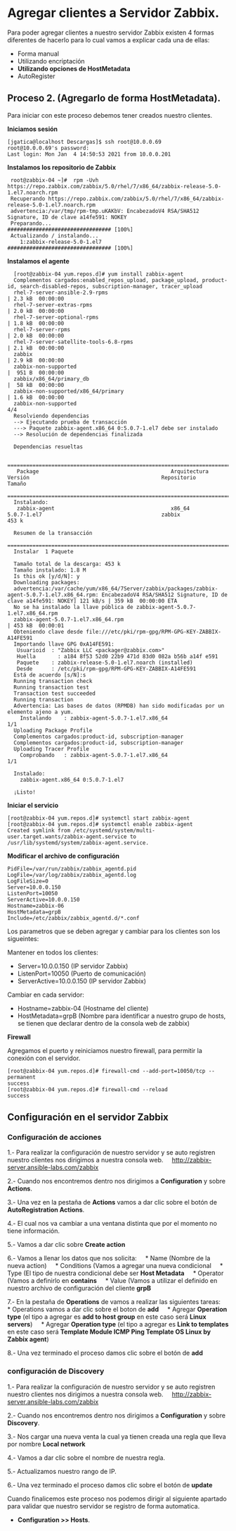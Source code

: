 # Agregar clientes a Servidor Zabbix.

Para poder agregar clientes a nuestro servidor Zabbix existen 4 formas diferentes de hacerlo para lo cual vamos a explicar cada una de ellas:

  * Forma manual
  * Utilizando encriptación
  * **Utilizando opciones de HostMetadata**
  * AutoRegister
  
  
## Proceso 2. (Agregarlo de forma HostMetadata).

Para iniciar con este proceso debemos tener creados nuestro clientes.

**Iniciamos sesión**

    [jgatica@localhost Descargas]$ ssh root@10.0.0.69
    root@10.0.0.69's password: 
    Last login: Mon Jan  4 14:50:53 2021 from 10.0.0.201

**Instalamos los repositorio de Zabbix**

     root@zabbix-04 ~]#  rpm -Uvh https://repo.zabbix.com/zabbix/5.0/rhel/7/x86_64/zabbix-release-5.0-1.el7.noarch.rpm
     Recuperando https://repo.zabbix.com/zabbix/5.0/rhel/7/x86_64/zabbix-release-5.0-1.el7.noarch.rpm
     advertencia:/var/tmp/rpm-tmp.uKAKbV: EncabezadoV4 RSA/SHA512 Signature, ID de clave a14fe591: NOKEY
     Preparando...                         ################################# [100%]
     Actualizando / instalando...
        1:zabbix-release-5.0-1.el7         ################################# [100%]
        
**Instalamos el agente**

      [root@zabbix-04 yum.repos.d]# yum install zabbix-agent
      Complementos cargados:enabled_repos_upload, package_upload, product-id, search-disabled-repos, subscription-manager, tracer_upload
      rhel-7-server-ansible-2.9-rpms                                                                                                                                          | 2.3 kB  00:00:00     
      rhel-7-server-extras-rpms                                                                                                                                               | 2.0 kB  00:00:00     
      rhel-7-server-optional-rpms                                                                                                                                             | 1.8 kB  00:00:00     
      rhel-7-server-rpms                                                                                                                                                      | 2.0 kB  00:00:00     
      rhel-7-server-satellite-tools-6.8-rpms                                                                                                                                  | 2.1 kB  00:00:00     
      zabbix                                                                                                                                                                  | 2.9 kB  00:00:00     
      zabbix-non-supported                                                                                                                                                    |  951 B  00:00:00     
      zabbix/x86_64/primary_db                                                                                                                                                |  58 kB  00:00:00     
      zabbix-non-supported/x86_64/primary                                                                                                                                     | 1.6 kB  00:00:00     
      zabbix-non-supported                                                                                                                                                                       4/4
      Resolviendo dependencias
      --> Ejecutando prueba de transacción
      ---> Paquete zabbix-agent.x86_64 0:5.0.7-1.el7 debe ser instalado
      --> Resolución de dependencias finalizada

      Dependencias resueltas

      ===============================================================================================================================================================================================
       Package                                          Arquitectura                               Versión                                          Repositorio                                Tamaño
      ===============================================================================================================================================================================================
      Instalando:
       zabbix-agent                                     x86_64                                     5.0.7-1.el7                                      zabbix                                     453 k

      Resumen de la transacción
      ===============================================================================================================================================================================================
      Instalar  1 Paquete

      Tamaño total de la descarga: 453 k
      Tamaño instalado: 1.8 M
      Is this ok [y/d/N]: y
      Downloading packages:
      advertencia:/var/cache/yum/x86_64/7Server/zabbix/packages/zabbix-agent-5.0.7-1.el7.x86_64.rpm: EncabezadoV4 RSA/SHA512 Signature, ID de clave a14fe591: NOKEY] 121 kB/s | 359 kB  00:00:00 ETA 
      No se ha instalado la llave pública de zabbix-agent-5.0.7-1.el7.x86_64.rpm 
      zabbix-agent-5.0.7-1.el7.x86_64.rpm                                                                                                                                     | 453 kB  00:00:01     
      Obteniendo clave desde file:///etc/pki/rpm-gpg/RPM-GPG-KEY-ZABBIX-A14FE591
      Importando llave GPG 0xA14FE591:
       Usuarioid  : "Zabbix LLC <packager@zabbix.com>"
       Huella       : a184 8f53 52d0 22b9 471d 83d0 082a b56b a14f e591
       Paquete    : zabbix-release-5.0-1.el7.noarch (installed)
       Desde      : /etc/pki/rpm-gpg/RPM-GPG-KEY-ZABBIX-A14FE591
      Está de acuerdo [s/N]:s
      Running transaction check
      Running transaction test
      Transaction test succeeded
      Running transaction
      Advertencia: Las bases de datos (RPMDB) han sido modificadas por un elemento ajeno a yum.
        Instalando    : zabbix-agent-5.0.7-1.el7.x86_64                                                                                                                                          1/1 
      Uploading Package Profile
      Complementos cargados:product-id, subscription-manager
      Complementos cargados:product-id, subscription-manager
      Uploading Tracer Profile
        Comprobando   : zabbix-agent-5.0.7-1.el7.x86_64                                                                                                                                          1/1 

      Instalado:
        zabbix-agent.x86_64 0:5.0.7-1.el7                                                                                                                                                            

      ¡Listo!
 

**Iniciar el servicio**

    [root@zabbix-04 yum.repos.d]# systemctl start zabbix-agent
    [root@zabbix-04 yum.repos.d]# systemctl enable zabbix-agent
    Created symlink from /etc/systemd/system/multi-user.target.wants/zabbix-agent.service to /usr/lib/systemd/system/zabbix-agent.service.
    

**Modificar el archivo de configuración**

    PidFile=/var/run/zabbix/zabbix_agentd.pid
    LogFile=/var/log/zabbix/zabbix_agentd.log
    LogFileSize=0
    Server=10.0.0.150
    ListenPort=10050
    ServerActive=10.0.0.150
    Hostname=zabbix-06
    HostMetadata=grpB
    Include=/etc/zabbix/zabbix_agentd.d/*.conf

Los parametros que se deben agregar y cambiar para los clientes son los sigueintes:

Mantener en todos los clientes:

* Server=10.0.0.150 (IP servidor Zabbix)
* ListenPort=10050 (Puerto de comunicación)
* ServerActive=10.0.0.150 (IP servidor Zabbix)

Cambiar en cada servidor:
* Hostname=zabbix-04 (Hostname del cliente)
* HostMetadata=grpB (Nombre para identificar a nuestro grupo de hosts, se tienen que declarar dentro de la consola web de zabbix)

**Firewall** 

Agregamos el puerto y reiniciamos nuestro firewall, para permitir la conexión con el servidor.

    [root@zabbix-04 yum.repos.d]# firewall-cmd --add-port=10050/tcp --permanent
    success
    [root@zabbix-04 yum.repos.d]# firewall-cmd --reload
    success

## Configuración en el servidor Zabbix


### Configuración de acciones 

1.- Para realizar la configuración de nuestro servidor y se auto registren nuestro clientes nos dirigimos a nuestra consola web.
    http://zabbix-server.ansible-labs.com/zabbix

2.- Cuando nos encontremos dentro nos dirigimos a **Configuration** y sobre **Actions**.

3.- Una vez en la pestaña de **Actions** vamos a dar clic sobre el botón de **AutoRegistration Actions**.

4.- El cual nos va cambiar a una ventana distinta que por el momento no tiene información.

5.- Vamos a dar clic sobre **Create action**

6.- Vamos a llenar los datos que nos solicita:
    * Name (Nombre de la nueva action)
    * Conditions (Vamos a agregar una nueva condicional
    * Type (El tipo de nuestra condicional debe ser **Host Metadata**
    * Operator (Vamos a definirlo en **contains**
    * Value (Vamos a utilizar el definido en nuestro archivo de configuración del cliente **grpB**

7.- En la pestaña de **Operations** de vamos a realizar las siguientes tareas:
    * Operations vamos a dar clic sobre el boton de **add**
    * Agregar **Operation type** (el tipo a agregar es **add to host group** en este caso será **Linux servers**)
    * Agregar **Operation type** (el tipo a agregar es **Link to templates** en este caso será **Template Module ICMP Ping Template OS Linux by Zabbix agent**)

8.- Una vez terminado el proceso damos clic sobre el botón de **add**


### configuración de Discovery

1.- Para realizar la configuración de nuestro servidor y se auto registren nuestro clientes nos dirigimos a nuestra consola web.
    http://zabbix-server.ansible-labs.com/zabbix

2.- Cuando nos encontremos dentro nos dirigimos a **Configuration** y sobre **Discovery**.

3.- Nos cargar una nueva venta la cual ya tienen creada una regla que lleva por nombre **Local network**

4.- Vamos a dar clic sobre el nombre de nuestra regla.

5.- Actualizamos nuestro rango de IP.

6.- Una vez terminado el proceso damos clic sobre el botón de **update**


Cuando finalicemos este proceso nos podemos dirigir al siguiente apartado para validar que nuestro servidor se registro de forma automatica.

* **Configuration >> Hosts**.
